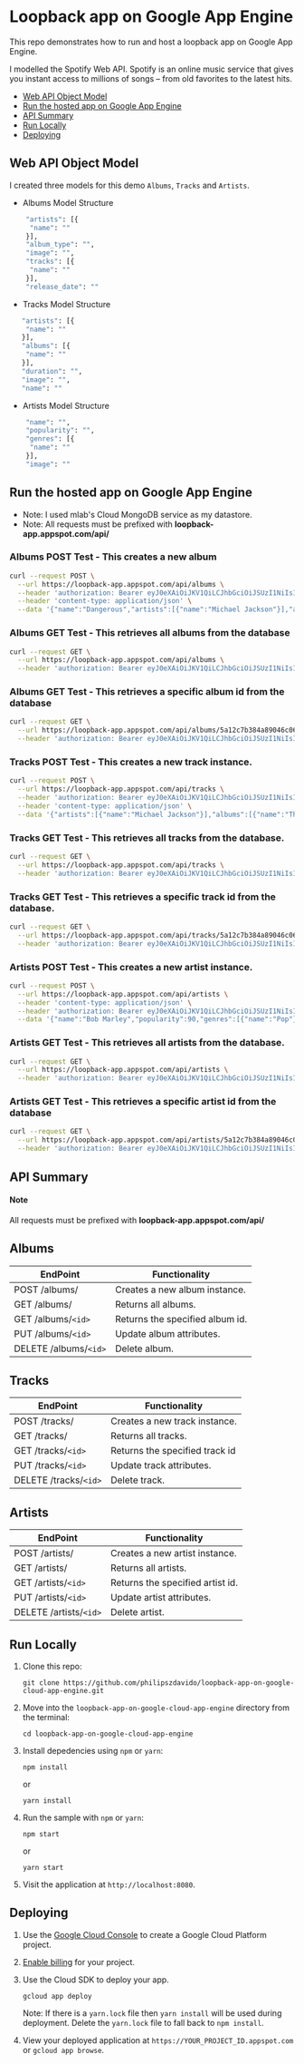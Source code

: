 # Loopback app on Google App Engine
This repo demonstrates how to run and host a loopback app on Google App Engine.

I modelled the Spotify Web API. Spotify is an online music service that gives you instant access to millions of songs – from old favorites to the latest hits.

* [Web API Object Model](#web-api-object-model)
* [Run the hosted app on Google App Engine](#run-the-hosted-app-on-google-app-engine)
* [API Summary](#api-summary)
* [Run Locally](#run-locally)
* [Deploying](#deploying)

## Web API Object Model
I created three models for this demo `Albums`, `Tracks` and `Artists`.

* Albums Model Structure
```sh
    "artists": [{
     "name": ""
    }],
    "album_type": "",
    "image": "",
    "tracks": [{
     "name": ""
    }],
    "release_date": ""
```
* Tracks Model Structure
```sh
   "artists": [{
    "name": ""
   }],
   "albums": [{
    "name": ""
   }],
   "duration": "",
   "image": "",
   "name": ""
```
* Artists Model Structure
```sh
    "name": "",
    "popularity": "",
    "genres": [{
     "name": ""
    }],
    "image": ""
```
## Run the hosted app on Google App Engine
* Note: I used mlab's Cloud MongoDB service as my datastore.
* Note: All requests must be prefixed with  **loopback-app.appspot.com/api/**

### Albums POST Test - This creates a new album
```sh
curl --request POST \
  --url https://loopback-app.appspot.com/api/albums \
  --header 'authorization: Bearer eyJ0eXAiOiJKV1QiLCJhbGciOiJSUzI1NiIsImtpZCI6IlFVVkdNVVZHTnpNMk9UQTJSRUl3UkRjek5EZzJNekpGTnpneVJETkVSamd3T0VVNVFVVXlRdyJ9.eyJpc3MiOiJodHRwczovL2NoaWR1bWVubmFtZGkuYXV0aDAuY29tLyIsInN1YiI6Iko1SGw3QTgyMW9GczVMTzh4RldUU0FBZHJKQllocjVZQGNsaWVudHMiLCJhdWQiOiJodHRwczovL3Nwb3RpZnktYXBwLmNvbSIsImlhdCI6MTUxMTE5MTQ1NywiZXhwIjoxNTExMjc3ODU3LCJndHkiOiJjbGllbnQtY3JlZGVudGlhbHMifQ.hUzpo95mj8XaxxACg_9VbRk5rvkocYaf9rgfWbc5dgtleVVSAHhHGoHVD--GmdJnoTh9rIRZMMpKvhO7iQRGms6CDLUXMzkNfhNdKs0OJIFG1ToVb-8DaoetWIkTNDyt-Djm0N4KKzeTDzw8dXHf9czlafkAKxvLa6LLw6hcQLhGln7_AV8jzG9r_DtxnV2ittTn-cxj04JNANOWbn2VhXigC71SUnqHuUWFWdm6s2eK1fVlSWuNQzMy4DecDkG5mb5CEkQtBMGfAgr7wSJGFsurlpCw1usDG1GrwbD3TenU1xoIYQmWQsNLuuQr6n7EEZxv2pu3QvGOl2xYRw_UUA' \
  --header 'content-type: application/json' \
  --data '{"name":"Dangerous","artists":[{"name":"Michael Jackson"}],"album_type":"Pop","image":"michaeljackson.png","tracks":[{"name":"Dangerous"}],"release_date":"1991"}'
```

### Albums GET Test - This retrieves all albums from the database
```sh
curl --request GET \
  --url https://loopback-app.appspot.com/api/albums \
  --header 'authorization: Bearer eyJ0eXAiOiJKV1QiLCJhbGciOiJSUzI1NiIsImtpZCI6IlFVVkdNVVZHTnpNMk9UQTJSRUl3UkRjek5EZzJNekpGTnpneVJETkVSamd3T0VVNVFVVXlRdyJ9.eyJpc3MiOiJodHRwczovL2NoaWR1bWVubmFtZGkuYXV0aDAuY29tLyIsInN1YiI6Iko1SGw3QTgyMW9GczVMTzh4RldUU0FBZHJKQllocjVZQGNsaWVudHMiLCJhdWQiOiJodHRwczovL3Nwb3RpZnktYXBwLmNvbSIsImlhdCI6MTUxMTE5MTQ1NywiZXhwIjoxNTExMjc3ODU3LCJndHkiOiJjbGllbnQtY3JlZGVudGlhbHMifQ.hUzpo95mj8XaxxACg_9VbRk5rvkocYaf9rgfWbc5dgtleVVSAHhHGoHVD--GmdJnoTh9rIRZMMpKvhO7iQRGms6CDLUXMzkNfhNdKs0OJIFG1ToVb-8DaoetWIkTNDyt-Djm0N4KKzeTDzw8dXHf9czlafkAKxvLa6LLw6hcQLhGln7_AV8jzG9r_DtxnV2ittTn-cxj04JNANOWbn2VhXigC71SUnqHuUWFWdm6s2eK1fVlSWuNQzMy4DecDkG5mb5CEkQtBMGfAgr7wSJGFsurlpCw1usDG1GrwbD3TenU1xoIYQmWQsNLuuQr6n7EEZxv2pu3QvGOl2xYRw_UUA'
```

### Albums GET <id> Test - This retrieves a specific album id from the database 
```sh
curl --request GET \
  --url https://loopback-app.appspot.com/api/albums/5a12c7b384a89046c0624bf4 \
  --header 'authorization: Bearer eyJ0eXAiOiJKV1QiLCJhbGciOiJSUzI1NiIsImtpZCI6IlFVVkdNVVZHTnpNMk9UQTJSRUl3UkRjek5EZzJNekpGTnpneVJETkVSamd3T0VVNVFVVXlRdyJ9.eyJpc3MiOiJodHRwczovL2NoaWR1bWVubmFtZGkuYXV0aDAuY29tLyIsInN1YiI6Iko1SGw3QTgyMW9GczVMTzh4RldUU0FBZHJKQllocjVZQGNsaWVudHMiLCJhdWQiOiJodHRwczovL3Nwb3RpZnktYXBwLmNvbSIsImlhdCI6MTUxMTE5MTQ1NywiZXhwIjoxNTExMjc3ODU3LCJndHkiOiJjbGllbnQtY3JlZGVudGlhbHMifQ.hUzpo95mj8XaxxACg_9VbRk5rvkocYaf9rgfWbc5dgtleVVSAHhHGoHVD--GmdJnoTh9rIRZMMpKvhO7iQRGms6CDLUXMzkNfhNdKs0OJIFG1ToVb-8DaoetWIkTNDyt-Djm0N4KKzeTDzw8dXHf9czlafkAKxvLa6LLw6hcQLhGln7_AV8jzG9r_DtxnV2ittTn-cxj04JNANOWbn2VhXigC71SUnqHuUWFWdm6s2eK1fVlSWuNQzMy4DecDkG5mb5CEkQtBMGfAgr7wSJGFsurlpCw1usDG1GrwbD3TenU1xoIYQmWQsNLuuQr6n7EEZxv2pu3QvGOl2xYRw_UUA'
```
### Tracks POST Test - This creates a new track instance.
```sh
curl --request POST \
  --url https://loopback-app.appspot.com/api/tracks \
  --header 'authorization: Bearer eyJ0eXAiOiJKV1QiLCJhbGciOiJSUzI1NiIsImtpZCI6IlFVVkdNVVZHTnpNMk9UQTJSRUl3UkRjek5EZzJNekpGTnpneVJETkVSamd3T0VVNVFVVXlRdyJ9.eyJpc3MiOiJodHRwczovL2NoaWR1bWVubmFtZGkuYXV0aDAuY29tLyIsInN1YiI6Iko1SGw3QTgyMW9GczVMTzh4RldUU0FBZHJKQllocjVZQGNsaWVudHMiLCJhdWQiOiJodHRwczovL3Nwb3RpZnktYXBwLmNvbSIsImlhdCI6MTUxMTE5MTQ1NywiZXhwIjoxNTExMjc3ODU3LCJndHkiOiJjbGllbnQtY3JlZGVudGlhbHMifQ.hUzpo95mj8XaxxACg_9VbRk5rvkocYaf9rgfWbc5dgtleVVSAHhHGoHVD--GmdJnoTh9rIRZMMpKvhO7iQRGms6CDLUXMzkNfhNdKs0OJIFG1ToVb-8DaoetWIkTNDyt-Djm0N4KKzeTDzw8dXHf9czlafkAKxvLa6LLw6hcQLhGln7_AV8jzG9r_DtxnV2ittTn-cxj04JNANOWbn2VhXigC71SUnqHuUWFWdm6s2eK1fVlSWuNQzMy4DecDkG5mb5CEkQtBMGfAgr7wSJGFsurlpCw1usDG1GrwbD3TenU1xoIYQmWQsNLuuQr6n7EEZxv2pu3QvGOl2xYRw_UUA' \
  --header 'content-type: application/json' \
  --data '{"artists":[{"name":"Michael Jackson"}],"albums":[{"name":"Thriller"}],"duration":90,"image":"billiejean.png","name":"Beat It"}'
```
### Tracks GET Test - This retrieves all tracks from the database.
```sh
curl --request GET \
  --url https://loopback-app.appspot.com/api/tracks \
  --header 'authorization: Bearer eyJ0eXAiOiJKV1QiLCJhbGciOiJSUzI1NiIsImtpZCI6IlFVVkdNVVZHTnpNMk9UQTJSRUl3UkRjek5EZzJNekpGTnpneVJETkVSamd3T0VVNVFVVXlRdyJ9.eyJpc3MiOiJodHRwczovL2NoaWR1bWVubmFtZGkuYXV0aDAuY29tLyIsInN1YiI6Iko1SGw3QTgyMW9GczVMTzh4RldUU0FBZHJKQllocjVZQGNsaWVudHMiLCJhdWQiOiJodHRwczovL3Nwb3RpZnktYXBwLmNvbSIsImlhdCI6MTUxMTE5MTQ1NywiZXhwIjoxNTExMjc3ODU3LCJndHkiOiJjbGllbnQtY3JlZGVudGlhbHMifQ.hUzpo95mj8XaxxACg_9VbRk5rvkocYaf9rgfWbc5dgtleVVSAHhHGoHVD--GmdJnoTh9rIRZMMpKvhO7iQRGms6CDLUXMzkNfhNdKs0OJIFG1ToVb-8DaoetWIkTNDyt-Djm0N4KKzeTDzw8dXHf9czlafkAKxvLa6LLw6hcQLhGln7_AV8jzG9r_DtxnV2ittTn-cxj04JNANOWbn2VhXigC71SUnqHuUWFWdm6s2eK1fVlSWuNQzMy4DecDkG5mb5CEkQtBMGfAgr7wSJGFsurlpCw1usDG1GrwbD3TenU1xoIYQmWQsNLuuQr6n7EEZxv2pu3QvGOl2xYRw_UUA'
```
### Tracks GET <id> Test - This retrieves a specific track id from the database.
```sh
curl --request GET \
  --url https://loopback-app.appspot.com/api/tracks/5a12c7b384a89046c0624bf6 \
  --header 'authorization: Bearer eyJ0eXAiOiJKV1QiLCJhbGciOiJSUzI1NiIsImtpZCI6IlFVVkdNVVZHTnpNMk9UQTJSRUl3UkRjek5EZzJNekpGTnpneVJETkVSamd3T0VVNVFVVXlRdyJ9.eyJpc3MiOiJodHRwczovL2NoaWR1bWVubmFtZGkuYXV0aDAuY29tLyIsInN1YiI6Iko1SGw3QTgyMW9GczVMTzh4RldUU0FBZHJKQllocjVZQGNsaWVudHMiLCJhdWQiOiJodHRwczovL3Nwb3RpZnktYXBwLmNvbSIsImlhdCI6MTUxMTE5MTQ1NywiZXhwIjoxNTExMjc3ODU3LCJndHkiOiJjbGllbnQtY3JlZGVudGlhbHMifQ.hUzpo95mj8XaxxACg_9VbRk5rvkocYaf9rgfWbc5dgtleVVSAHhHGoHVD--GmdJnoTh9rIRZMMpKvhO7iQRGms6CDLUXMzkNfhNdKs0OJIFG1ToVb-8DaoetWIkTNDyt-Djm0N4KKzeTDzw8dXHf9czlafkAKxvLa6LLw6hcQLhGln7_AV8jzG9r_DtxnV2ittTn-cxj04JNANOWbn2VhXigC71SUnqHuUWFWdm6s2eK1fVlSWuNQzMy4DecDkG5mb5CEkQtBMGfAgr7wSJGFsurlpCw1usDG1GrwbD3TenU1xoIYQmWQsNLuuQr6n7EEZxv2pu3QvGOl2xYRw_UUA'
```
### Artists POST Test - This creates a new artist instance.
```sh
curl --request POST \
  --url https://loopback-app.appspot.com/api/artists \
  --header 'content-type: application/json' \
  --header 'authorization: Bearer eyJ0eXAiOiJKV1QiLCJhbGciOiJSUzI1NiIsImtpZCI6IlFVVkdNVVZHTnpNMk9UQTJSRUl3UkRjek5EZzJNekpGTnpneVJETkVSamd3T0VVNVFVVXlRdyJ9.eyJpc3MiOiJodHRwczovL2NoaWR1bWVubmFtZGkuYXV0aDAuY29tLyIsInN1YiI6Iko1SGw3QTgyMW9GczVMTzh4RldUU0FBZHJKQllocjVZQGNsaWVudHMiLCJhdWQiOiJodHRwczovL3Nwb3RpZnktYXBwLmNvbSIsImlhdCI6MTUxMTE5MTQ1NywiZXhwIjoxNTExMjc3ODU3LCJndHkiOiJjbGllbnQtY3JlZGVudGlhbHMifQ.hUzpo95mj8XaxxACg_9VbRk5rvkocYaf9rgfWbc5dgtleVVSAHhHGoHVD--GmdJnoTh9rIRZMMpKvhO7iQRGms6CDLUXMzkNfhNdKs0OJIFG1ToVb-8DaoetWIkTNDyt-Djm0N4KKzeTDzw8dXHf9czlafkAKxvLa6LLw6hcQLhGln7_AV8jzG9r_DtxnV2ittTn-cxj04JNANOWbn2VhXigC71SUnqHuUWFWdm6s2eK1fVlSWuNQzMy4DecDkG5mb5CEkQtBMGfAgr7wSJGFsurlpCw1usDG1GrwbD3TenU1xoIYQmWQsNLuuQr6n7EEZxv2pu3QvGOl2xYRw_UUA' \
  --data '{"name":"Bob Marley","popularity":90,"genres":[{"name":"Pop"}],"image":"bm.jpg"}'
```
### Artists GET Test - This retrieves all artists from the database.
```sh
curl --request GET \
  --url https://loopback-app.appspot.com/api/artists \
  --header 'authorization: Bearer eyJ0eXAiOiJKV1QiLCJhbGciOiJSUzI1NiIsImtpZCI6IlFVVkdNVVZHTnpNMk9UQTJSRUl3UkRjek5EZzJNekpGTnpneVJETkVSamd3T0VVNVFVVXlRdyJ9.eyJpc3MiOiJodHRwczovL2NoaWR1bWVubmFtZGkuYXV0aDAuY29tLyIsInN1YiI6Iko1SGw3QTgyMW9GczVMTzh4RldUU0FBZHJKQllocjVZQGNsaWVudHMiLCJhdWQiOiJodHRwczovL3Nwb3RpZnktYXBwLmNvbSIsImlhdCI6MTUxMTE5MTQ1NywiZXhwIjoxNTExMjc3ODU3LCJndHkiOiJjbGllbnQtY3JlZGVudGlhbHMifQ.hUzpo95mj8XaxxACg_9VbRk5rvkocYaf9rgfWbc5dgtleVVSAHhHGoHVD--GmdJnoTh9rIRZMMpKvhO7iQRGms6CDLUXMzkNfhNdKs0OJIFG1ToVb-8DaoetWIkTNDyt-Djm0N4KKzeTDzw8dXHf9czlafkAKxvLa6LLw6hcQLhGln7_AV8jzG9r_DtxnV2ittTn-cxj04JNANOWbn2VhXigC71SUnqHuUWFWdm6s2eK1fVlSWuNQzMy4DecDkG5mb5CEkQtBMGfAgr7wSJGFsurlpCw1usDG1GrwbD3TenU1xoIYQmWQsNLuuQr6n7EEZxv2pu3QvGOl2xYRw_UUA'
```
### Artists GET <id> Test - This retrieves a specific artist id from the database 
```sh
curl --request GET \
  --url https://loopback-app.appspot.com/api/artists/5a12c7b384a89046c0624bf4 \
  --header 'authorization: Bearer eyJ0eXAiOiJKV1QiLCJhbGciOiJSUzI1NiIsImtpZCI6IlFVVkdNVVZHTnpNMk9UQTJSRUl3UkRjek5EZzJNekpGTnpneVJETkVSamd3T0VVNVFVVXlRdyJ9.eyJpc3MiOiJodHRwczovL2NoaWR1bWVubmFtZGkuYXV0aDAuY29tLyIsInN1YiI6Iko1SGw3QTgyMW9GczVMTzh4RldUU0FBZHJKQllocjVZQGNsaWVudHMiLCJhdWQiOiJodHRwczovL3Nwb3RpZnktYXBwLmNvbSIsImlhdCI6MTUxMTE5MTQ1NywiZXhwIjoxNTExMjc3ODU3LCJndHkiOiJjbGllbnQtY3JlZGVudGlhbHMifQ.hUzpo95mj8XaxxACg_9VbRk5rvkocYaf9rgfWbc5dgtleVVSAHhHGoHVD--GmdJnoTh9rIRZMMpKvhO7iQRGms6CDLUXMzkNfhNdKs0OJIFG1ToVb-8DaoetWIkTNDyt-Djm0N4KKzeTDzw8dXHf9czlafkAKxvLa6LLw6hcQLhGln7_AV8jzG9r_DtxnV2ittTn-cxj04JNANOWbn2VhXigC71SUnqHuUWFWdm6s2eK1fVlSWuNQzMy4DecDkG5mb5CEkQtBMGfAgr7wSJGFsurlpCw1usDG1GrwbD3TenU1xoIYQmWQsNLuuQr6n7EEZxv2pu3QvGOl2xYRw_UUA'
```
## API Summary

#### Note

All requests must be prefixed with  **loopback-app.appspot.com/api/**

## Albums

EndPoint | Functionality
-------- | -------------
POST /albums/ | Creates a new album instance.
GET /albums/ | Returns all albums.
GET /albums/`<id>` | Returns the specified album id.
PUT /albums/`<id>` | Update album attributes.
DELETE /albums/`<id>` | Delete album.

## Tracks

EndPoint | Functionality
-------- | -------------
POST /tracks/ | Creates a new track instance.
GET /tracks/ | Returns all tracks.
GET /tracks/`<id>` | Returns the specified track id
PUT /tracks/`<id>` | Update track attributes.
DELETE /tracks/`<id>` | Delete track.

## Artists

EndPoint | Functionality
-------- | -------------
POST /artists/ | Creates a new artist instance.
GET /artists/ | Returns all artists.
GET /artists/`<id>` | Returns the specified artist id.
PUT /artists/`<id>` | Update artist attributes.
DELETE /artists/`<id>` | Delete artist.


## Run Locally

1.  Clone this repo:

        git clone https://github.com/philipszdavido/loopback-app-on-google-cloud-app-engine.git

1.  Move into the `loopback-app-on-google-cloud-app-engine` directory from the terminal:

        cd loopback-app-on-google-cloud-app-engine

1.  Install depedencies using `npm` or `yarn`:

        npm install

    or

        yarn install

1.  Run the sample with `npm` or `yarn`:

        npm start

    or

        yarn start

1.  Visit the application at `http://localhost:8080`.

## Deploying

1.  Use the [Google Cloud Console][console] to create a Google Cloud Platform
    project.
1.  [Enable billing][billing] for your project.

1.  Use the Cloud SDK to deploy your app.

        gcloud app deploy

    Note: If there is a `yarn.lock` file then `yarn install` will be used during
    deployment. Delete the `yarn.lock` file to fall back to `npm install`.

1.  View your deployed application at `https://YOUR_PROJECT_ID.appspot.com` or `gcloud app browse`.

[nodejs]: https://nodejs.org/
[appengine]: https://cloud.google.com/appengine/docs/flexible/nodejs/
[nodejs_dev]: https://cloud.google.com/community/tutorials/how-to-prepare-a-nodejs-dev-environment
[sdk]: https://cloud.google.com/sdk/
[console]: https://console.cloud.google.com
[billing]: https://support.google.com/cloud/answer/6293499#enable-billing
[official_samples]: https://github.com/GoogleCloudPlatform/nodejs-docs-samples/tree/master/appengine
[community_samples]: https://cloud.google.com/community/tutorials/?q=%22Node.js%22
